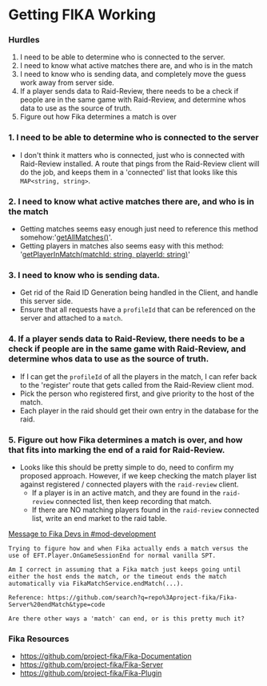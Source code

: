 # Getting FIKA Working

### Hurdles

1. I need to be able to determine who is connected to the server.
2. I need to know what active matches there are, and who is in the match
3. I need to know who is sending data, and completely move the guess work away from server side.
4. If a player sends data to Raid-Review, there needs to be a check if people are in the same game with Raid-Review, and determine whos data to use as the source of truth.
5. Figure out how Fika determines a match is over

### 1. I need to be able to determine who is connected to the server

- I don't think it matters who is connected, just who is connected with Raid-Review installed. A route that pings from the Raid-Review client will do the job, and keeps them in a 'connected' list that looks like this `MAP<string, string>`.

### 2. I need to know what active matches there are, and who is in the match

- Getting matches seems easy enough just need to reference this method somehow:'[getAllMatches()](https://github.com/project-fika/Fika-Server/blob/1a78a8aed3f293b5ea6597b5cfb73a07efd527af/src/services/FikaMatchService.ts#L83)'.
- Getting players in matches also seems easy with this method: '[getPlayerInMatch(matchId: string, playerId: string)](https://github.com/project-fika/Fika-Server/blob/1a78a8aed3f293b5ea6597b5cfb73a07efd527af/src/services/FikaMatchService.ts#L101)'

### 3. I need to know who is sending data.

- Get rid of the Raid ID Generation being handled in the Client, and handle this server side.
- Ensure that all requests have a `profileId` that can be referenced on the server and attached to a `match`.

### 4. If a player sends data to Raid-Review, there needs to be a check if people are in the same game with Raid-Review, and determine whos data to use as the source of truth.

- If I can get the `profileId` of all the players in the match, I can refer back to the 'register' route that gets called from the Raid-Review client mod.
- Pick the person who registered first, and give priority to the host of the match.
- Each player in the raid should get their own entry in the database for the raid.

### 5. Figure out how Fika determines a match is over, and how that fits into marking the end of a raid for Raid-Review.

- Looks like this should be pretty simple to do, need to confirm my proposed approach. However, if we keep checking the match player list against registered / connected players with the `raid-review` client. 
  - If a player is in an active match, and they are found in the `raid-review` connected list, then keep recording that match.
  - If there are NO matching players found in the `raid-review` connected list, write an end market to the raid table.

[Message to Fika Devs in #mod-development](https://discord.com/channels/1202292159366037545/1233778910207148072/1254610861171937330)
```
Trying to figure how and when Fika actually ends a match versus the use of EFT.Player.OnGameSessionEnd for normal vanilla SPT.

Am I correct in assuming that a Fika match just keeps going until either the host ends the match, or the timeout ends the match automatically via FikaMatchService.endMatch(...).

Reference: https://github.com/search?q=repo%3Aproject-fika/Fika-Server%20endMatch&type=code

Are there other ways a 'match' can end, or is this pretty much it? 
```

### Fika Resources

- https://github.com/project-fika/Fika-Documentation
- https://github.com/project-fika/Fika-Server
- https://github.com/project-fika/Fika-Plugin


